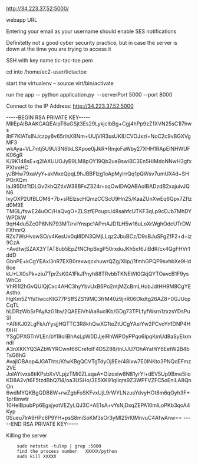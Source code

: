 http://34.223.37.52:5000/

webapp URL

Entering your email as your username should enable SES notifications


Definitetly not a good cyber security practice, but in case the server is down at the time you are trying to access it

SSH with key name tic-tac-toe.pem

cd into /home/ec2-user/tictactoe

start the virtualenv – source virt/bin/activate

run the app -- python application.py  --serverPort 5000 --port 8000

Connect to the IP Address: http://34.223.37.52:5000


-----BEGIN RSA PRIVATE KEY-----
MIIEpAIBAAKCAQEAipT6uGSjt3Es29LykjcIbBg+Cgj4hPp9zZ1XVN25sC1l7hws
8tF7KIATsINJczpy6v65r/nXBNm+UUjVlR3ssUK8/CVOJxzi+NoC2c9vBGXVgMF3
wkAya+VL7mtj5U9Ui3N6tkLSXpoe0jJkR+RmjoFaWby27XHH1RApEINHWUFK06gR
K/9K148sE+q2IAXUUOJyB9LM8pOY19Qb2ueBswiBC3En5HiMdoNNwH3gfxPXhmHC
yJBHw79xaVyY+akMxeQpqL9hJBBFlzg1oApMylrrQq1pQWsv7umUX4d+SHPOrXQm
laJ95DttTtDLGv2khQZtlxW38BFsZ324r+sqOwIDAQABAoIBADzdB2xajuivJQN6
lxyOXP2UfBLOM8+7b+sRElzscHQmzCCScU9Hn25/KaaZUnXwEq6Qpx7ZfIzd0M9E
TMGL/fswE24uOC/HaQvgO+ZLSzfEPcuprJ48sahfcUTKF3qLp9cDJb7MhDYWPDkW
9qH4du5Zc0P8NN793MT/rvlYnspc1APmAJD1LH5w16uLoXrWghOdcUTrDWFXfmrQ
RZs7WsHvswSO/v4KesUx0ql8DN3QMjLLqz2JbuBCz/D9sBJuSFgZfF2+d+iz9CzA
+AvdtwjSZAX3YTAT8ub5EpZfNChpBxgP50rxduJKh5xf6JiBdR/cx4QgFHVr1ddD
GbnPE+kCgYEAxl3nR7EXB0rexwqcxhuwrQZg/Xlip//1fmhGPQP9svhbXe9Hd6ce
kU+LX0sPk+ziu7TprZsK0A1FkJPnyh88TRvbbTKNEWI0GkjQYTOavcB1F9ysWhCo
VhRl1l2hGvQUIQjCxc4AHC3hyYbvUxB6Po2ntjMZcBmLHobJdtHH9M8CgYEAstho
HgKm5ZYfa1IwccKtG77PSffSZS19MC3frM40z9jnR06Okdtg26AZ8+0GJUcpCqTL
hLDRzWbSrPAyAzG1bv/2QAEEiVhlAa8uclKb/GDg73TPLfyfWsrn1zxzsYDsPuSI
+ARiKJ02LgFk/uYysjjHQTTC3R8khQwXG1teZtUCgYAeiYw2PCvoYn1DNP4HfXHI
YSgDPXGTnVLEn/bYI8oliBhAsLpW0DJjelRhWiPOyPPqo6IpqKmUd8aSyEIxmndl
A3nXKKYQ3AZbWYRCwnf66CrefolF4DSZ88/tnUJU7OhAYaHiY6EetW2B4bTsG6hG
AvajlOBAop4JGAThts/KfwKBgQCVTgTdyOj8Ee/48Ixw7E0INKto3PNQdEFmz2VE
JoIAYtvxs6tiKPsbXvVLpjzTMi0ZLaqaA+Oizoxiw8N81yrYl+dEV5Up9Bme5lio
KD8A2v/t6F5tzdBbQ7l4/oa3USHo/3E5XK91qIlqrs9Z3WPFVZFC5oEniLA8QnOn
6wdMYQKBgQDB8W+rwZgbFoSKFvxUjL9rWYLNzusYdvyHOt8m6qOyh3F+1pHlmwtr
10HeIBpubPp6EgxjyotVEZyLQJ3C+AE1sA+vYsNjDxqZEPA10mlLoPKb3qoA4Kyp
0Sueu7lrA9HPc6P9YH+psS8miSoKM3sOr3yMI29rl0MnvuC4AfwAnw==
-----END RSA PRIVATE KEY-----

Killing the server

		sudo netstat -tulnp | grep :5000
		find the process number   XXXXX/python
		sudo kill XXXXX



